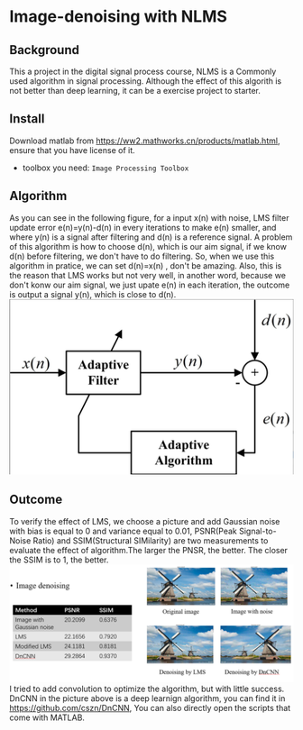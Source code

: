 Image-denoising with NLMS
===
Background
---
This a project in the digital signal process course, NLMS is a  Commonly used algorithm in signal processing. Although the effect of this algorith is not better than deep learning, it can be a exercise project to starter.

Install
-------
Download matlab from https://ww2.mathworks.cn/products/matlab.html, ensure that you have license of it.
  * toolbox you need: `Image Processing Toolbox`

Algorithm
-----
As you can see in the following figure, for a input x(n) with noise, LMS filter update error e(n)=y(n)-d(n) in every iterations to make e(n) smaller, and where y(n) is a signal after filtering and d(n) is a reference signal. A problem of this algorithm is how to choose d(n), which is our aim signal, if we know d(n) before filtering, we don't have to do filtering. So, when we use this algorithm in pratice, we can set d(n)=x(n) , don't be amazing. Also, this is the reason that LMS works but not very well, in another word, because we don't konw our aim signal, we just upate e(n) in each iteration, the outcome is output a signal y(n), which is close to d(n).
![image](https://github.com/WangSuhan/Image-denoising/blob/main/image%20denoising/LMS-picture.JPG)

Outcome
-----
To verify the effect of LMS, we choose a picture and add Gaussian noise with bias is equal to 0 and variance equal to 0.01, PSNR(Peak Signal-to-Noise Ratio) and SSIM(Structural SIMilarity) are two measurements to evaluate the effect of algorithm.The larger the PNSR, the better. The closer the SSIM is to 1, the better.
![image](https://github.com/WangSuhan/Image-denoising/blob/main/image%20denoising/denoising.png)
I tried to add convolution to optimize the algorithm, but with little success.
DnCNN in the picture above is a deep learnign algorithm, you can find it in https://github.com/cszn/DnCNN, You can also directly open the scripts that come with MATLAB.
